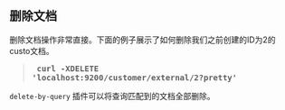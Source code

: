 ## 删除文档

删除文档操作非常直接。下面的例子展示了如何删除我们之前创建的ID为2的custo文档。

> **<pre>
curl -XDELETE 'localhost:9200/customer/external/2?pretty'
> </pre>**

`delete-by-query` 插件可以将查询匹配到的文档全部删除。